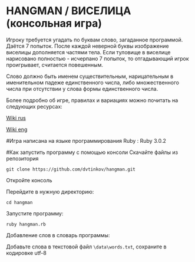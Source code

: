 # HANGMAN / ВИСЕЛИЦА (консольная игра)

Игроку требуется угадать по буквам слово, загаданное программой. Даётся 7 попыток. После каждой неверной буквы изображение виселицы дополняется частями тела. 
Если туловище в виселице нарисовано полностью - исчерпано 7 попыток, то отгадывающий игрок проигрывает, считается повешенным.

Слово должно быть именем существительным, нарицательным в именительном падеже единственного числа, либо множественного числа при отсутствии у слова формы единственного числа.

Более подробно об игре, правилах и вариациях можно почитать на следующих ресурсах:

[Wiki rus](http://ru.wikipedia.org/wiki/Виселица_(игра))

[Wiki eng](http://en.wikipedia.org/wiki/Hangman_(game))

#Игра написана на языке программирования Ruby :
Ruby 3.0.2

#Как запустить программу с помощью консоли
Скачайте файлы из репозитория

```git clone https://github.com/dvtinkov/hangman.git```

Откройте консоль

Перейдите в нужную директорию:

```cd hangman```

Запустите программу:

```ruby hangman.rb```

Добавление слов в словарь программы:

Добавьте слова в текстовой файл ```\data\words.txt```, сохраните в кодировке utf-8
